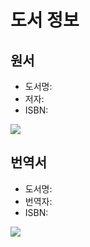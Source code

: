 # 도서 정보

## 원서
* 도서명: 
* 저자: 
* ISBN: 

<img src="http://image.kyobobook.co.kr/images/book/large/282/l9788965402282.jpg" />

## 번역서
* 도서명: 
* 번역자: 
* ISBN: 
<img src="http://image.kyobobook.co.kr/images/book/large/282/l9788965402282.jpg" />
